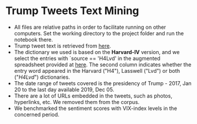 # Trump Tweets Text Mining

- All files are relative paths in order to facilitate running on other computers. Set the working directory to the project folder and run the notebook there. 
- Trump tweet text is retrieved from [here](https://www.kaggle.com/jared4robertson/trumptweets).
- The dictionary we used is based on the **Harvard-IV** version, and we select the entries with `source == 'H4Lvd' in the augmented spreadsheet provided at [here](http://www.wjh.harvard.edu/~inquirer/homecat.htm). The second column indicates whether the entry word appeared in the Harvard ("H4"), Lasswell ("Lvd") or both ("*H4Lvd*") dictionaries. 
- The date range of tweets covered is the presidency of Trump - 2017, Jan 20 to the last day available 2019, Dec 05.
- There are a lot of URLs embedded in the tweets, such as photos, hyperlinks, etc. We removed them from the corpus.
- We benchmarked the sentiment scores with VIX-index levels in the concerned period.